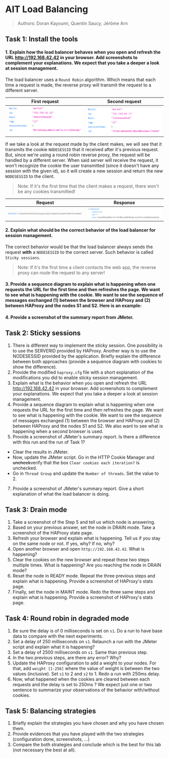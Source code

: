 # AIT Load Balancing 

> Authors: Doran Kayoumi, Quentin Saucy, Jérôme Arn 

## Task 1: Install the tools

#### 1. Explain how the load balancer behaves when you open and refresh the URL http://192.168.42.42 in your browser. Add screenshots to complement your explanations. We expect that you take a deeper a look at session management.

The load balancer uses a `Round Robin` algorithm. Which means that each time a request is made, the reverse proxy will transmit the request to a different server.

| First request               | Second request              |
| --------------------------- | --------------------------- |
| ![](doc/task1_request1.png) | ![](doc/task1_request2.png) |

If we take a look at the request made by the client makes, we will see that it transmits the cookie `NODESESSID` that it received after it's previous request. But, since we're using a round robin reverse proxy, the request will be handled by a different server. When said server will receive the request, it won't recognize the cookie the user transmitted (since it doesn't have any session with the given id), so it will create a new session and return the new `NODESESSID` to the client.

> Note: If it's the first time that the client makes a request, there won't be any cookies transmitted!

| Request                            | Response                            |
| ---------------------------------- | ----------------------------------- |
| ![](doc/task1_request_cookies.png) | ![](doc/task1_response_cookies.png) |

#### 2. Explain what should be the correct behavior of the load balancer for session management.

The correct behavior would be that the load balancer always sends the request **with** a `NODESESSID` to the correct server. Such behavior is called `Sticky sessions`.

> Note: If it's the first time a client contacts the web app, the reverse proxy can route the request to any server!

#### 3. Provide a sequence diagram to explain what is happening when one requests the URL for the first time and then refreshes the page. We want to see what is happening with the cookie. We want to see the sequence of messages exchanged (1) between the browser and HAProxy and (2) between HAProxy and the nodes S1 and S2. Here is an example:



#### 4. Provide a screenshot of the summary report from JMeter.

## Task 2: Sticky sessions

1. There is different way to implement the sticky session. One possibility  is to use the SERVERID provided by HAProxy. Another way is to use the  NODESESSID provided by the application. Briefly explain the difference  between both approaches (provide a sequence diagram with cookies to show the difference).
2. Provide the modified `haproxy.cfg` file with a short explanation of the modifications you did to enable sticky session management.
3. Explain what is the behavior when you open and refresh the URL http://192.168.42.42 in your browser. Add screenshots to complement your explanations. We expect that you take a deeper a look at session management.
4. Provide a sequence diagram to explain what is happening when one requests the URL for the first time and then refreshes the page. We want to see what is happening with the cookie. We want to see the sequence of messages exchanged (1) between the browser and HAProxy and (2) between HAProxy and the nodes S1 and S2. We also want to see what is happening when a second browser is used.
5. Provide a screenshot of JMeter's summary report. Is there a difference with this run and the run of Task 1?

- Clear the results in JMeter.
- Now, update the JMeter script. Go in the HTTP Cookie Manager and ~~uncheck~~verify that the box `Clear cookies each iteration?` is unchecked.
- Go in `Thread Group` and update the `Number of threads`. Set the value to 2.

7. Provide a screenshot of JMeter's summary report. Give a short explanation of what the load balancer is doing.

## Task 3: Drain mode

1. Take a screenshot of the Step 5 and tell us which node is answering.
2. Based on your previous answer, set the node in DRAIN mode. Take a screenshot of the HAProxy state page.
3. Refresh your browser and explain what is happening. Tell us if you stay on the same node or not. If yes, why? If no, why?
4. Open another browser and open `http://192.168.42.42`. What is happening?
5. Clear the cookies on the new browser and repeat these two steps multiple times. What is happening? Are you reaching the node in DRAIN mode?
6. Reset the node in READY mode. Repeat the three previous steps and explain what is happening. Provide a screenshot of HAProxy's stats page.
7. Finally, set the node in MAINT mode. Redo the three same steps and explain what is happening. Provide a screenshot of HAProxy's stats page.

## Task 4: Round robin in degraded mode

1. Be sure the delay is of 0 milliseconds is set on `s1`. Do a run to have base data to compare with the next experiments.
2. Set a delay of 250 milliseconds on `s1`. Relaunch a run with the JMeter script and explain what it is happening?
3. Set a delay of 2500 milliseconds on `s1`. Same than previous step.
4. In the two previous steps, are there any error? Why?
5. Update the HAProxy configuration to add a weight to your nodes. For that, add `weight [1-256]` where the value of weight is between the two values (inclusive). Set `s1` to 2 and `s2` to 1. Redo a run with 250ms delay.
6. Now, what happened when the cookies are cleared between each requests  and the delay is set to 250ms ? We expect just one or two sentence to  summarize your observations of the behavior with/without cookies.

## Task 5: Balancing strategies

1. Briefly explain the strategies you have chosen and why you have chosen them.
2. Provide evidences that you have played with the two strategies (configuration done, screenshots, ...)
3. Compare the both strategies and conclude which is the best for this lab (not necessary the best at all).

